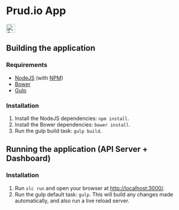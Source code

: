# Prud.io App

<a href="https://assembly.com/prudio/bounties"><img src="https://asm-badger.herokuapp.com/prudio/badges/tasks.svg" height="24px" alt="Open Tasks" /></a>

## Building the application

### Requirements
* [NodeJS](http://nodejs.org/) (with [NPM](https://www.npmjs.org/))
* [Bower](http://bower.io)
* [Gulp](http://bower.io)

### Installation
1. Install the NodeJS dependencies: `npm install`.
2. Install the Bower dependencies: `bower install`.
3. Run the gulp build task: `gulp build`.

## Running the application (API Server + Dashboard)

### Installation

1. Run `slc run` and open your browser at [http://localhost:3000/](http://localhost:3000/).
2. Run the gulp default task: `gulp`. This will build any changes made automatically, and also run a live reload server.